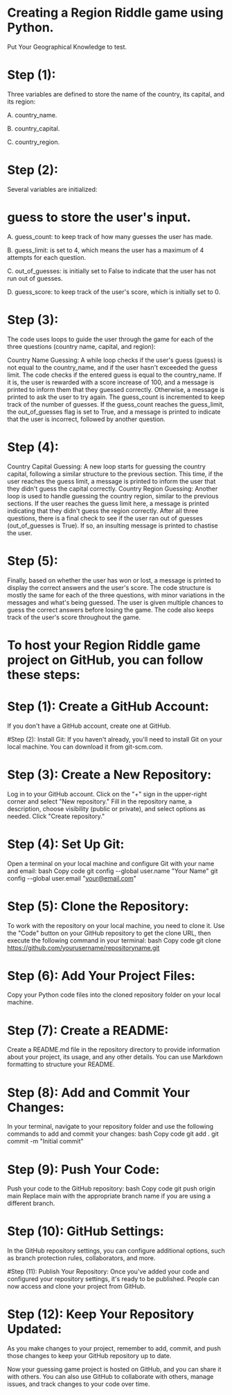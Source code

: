 # Creating a Region Riddle game using Python.
Put Your Geographical Knowledge to test.
# Step (1): 
Three variables are defined to store the name of the country, its capital, and its region:

 A.  country_name.
 
 B.	country_capital.
 
 C.	country_region.

# Step (2): 
Several variables are initialized:
# guess to store the user's input.

 
 
 A.	guess_count: to keep track of how many guesses the user has made.
 
 B.	guess_limit: is set to 4, which means the user has a maximum of 4 attempts for each question.
 
 C.	out_of_guesses: is initially set to False to indicate that the user has not run out of guesses.
 
 D.	guess_score:  to keep track of the user's score, which is initially set to 0. 

# Step (3): 
The code uses loops to guide the user through the game for each of the three questions (country name, capital, and region):


Country Name Guessing:  A while loop checks if the user's guess (guess) is not equal to the country_name, and if the user hasn't exceeded the guess limit.
The code checks if the entered guess is equal to the country_name. If it is, the user is rewarded with a score increase of 100, and a message is printed to inform them that they guessed correctly. Otherwise, a message is printed to ask the user to try again.
The guess_count is incremented to keep track of the number of guesses.
If the guess_count reaches the guess_limit, the out_of_guesses flag is set to True, and a message is printed to indicate that the user is incorrect, followed by another question.



# Step (4): 
Country Capital Guessing: A new loop starts for guessing the country capital, following a similar structure to the previous section. This time, if the user reaches the guess limit, a message is printed to inform the user that they didn't guess the capital correctly.
Country Region Guessing: Another loop is used to handle guessing the country region, similar to the previous sections. If the user reaches the guess limit here, a message is printed indicating that they didn't guess the region correctly. After all three questions, there is a final check to see if the user ran out of guesses (out_of_guesses is True). If so, an insulting message is printed to chastise the user.


# Step (5): 
Finally, based on whether the user has won or lost, a message is printed to display the correct answers and the user's score. 
The code structure is mostly the same for each of the three questions, with minor variations in the messages and what's being guessed. 
The user is given multiple chances to guess the correct answers before losing the game. The code also keeps track of the user's score throughout the game.




# To host your Region Riddle game project on GitHub, you can follow these steps:

# Step (1): Create a GitHub Account:
If you don't have a GitHub account, create one at GitHub.

#Step (2): Install Git:
If you haven't already, you'll need to install Git on your local machine. You can download it from git-scm.com.

# Step (3): Create a New Repository:
Log in to your GitHub account.
Click on the "+" sign in the upper-right corner and select "New repository."
Fill in the repository name, a description, choose visibility (public or private), and select options as needed.
Click "Create repository."


# Step (4): Set Up Git:
Open a terminal on your local machine and configure Git with your name and email:
bash
Copy code
git config --global user.name "Your Name"
git config --global user.email "your@email.com"


# Step (5): Clone the Repository:
To work with the repository on your local machine, you need to clone it. Use the "Code" button on your GitHub repository to get the clone URL, then execute the following command in your terminal:
bash
Copy code
git clone https://github.com/yourusername/repositoryname.git


# Step (6): Add Your Project Files:
Copy your Python code files into the cloned repository folder on your local machine.


# Step (7): Create a README:
Create a README.md file in the repository directory to provide information about your project, its usage, and any other details. You can use Markdown formatting to structure your README.


# Step (8): Add and Commit Your Changes:
In your terminal, navigate to your repository folder and use the following commands to add and commit your changes:
bash
Copy code
git add .
git commit -m "Initial commit"


# Step (9): Push Your Code:
Push your code to the GitHub repository:
bash
Copy code
git push origin main
Replace main with the appropriate branch name if you are using a different branch.


# Step (10): GitHub Settings:
In the GitHub repository settings, you can configure additional options, such as branch protection rules, collaborators, and more.


#Step (11): Publish Your Repository:
Once you've added your code and configured your repository settings, it's ready to be published. People can now access and clone your project from GitHub.

# Step (12): Keep Your Repository Updated:
As you make changes to your project, remember to add, commit, and push those changes to keep your GitHub repository up to date.

Now your guessing game project is hosted on GitHub, and you can share it with others. You can also use GitHub to collaborate with others, manage issues, and track changes to your code over time.

